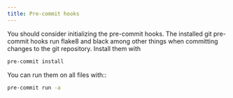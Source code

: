 ```yaml
---
title: Pre-commit hooks
---
```


You should consider initializing the pre-commit hooks. The
installed git pre-commit hooks run flake8 and black among other things
when committing changes to the git repository.
Install them with

```bash
pre-commit install
```

You can run them on all files with::
```bash
pre-commit run -a
```
